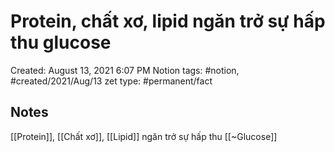 # Protein, chất xơ, lipid ngăn trở sự hấp thu glucose

Created: August 13, 2021 6:07 PM
Notion tags: #notion, #created/2021/Aug/13
zet type: #permanent/fact

## Notes
[[Protein]], [[Chất xơ]], [[Lipid]] ngăn trở sự hấp thu [[~Glucose]]